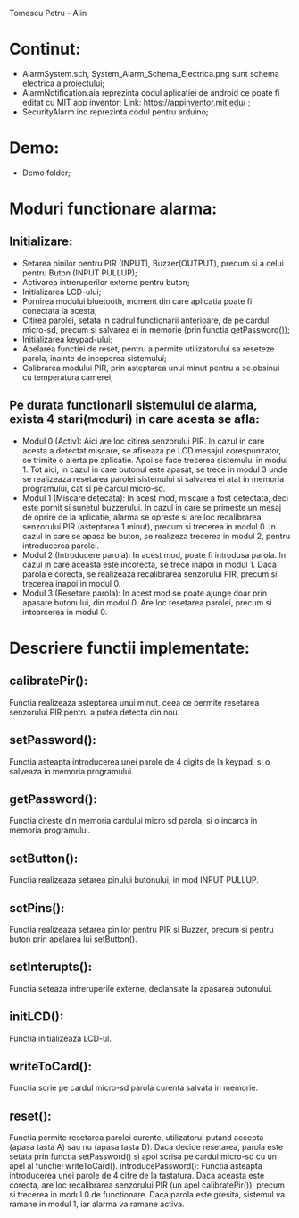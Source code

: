 Tomescu Petru - Alin

# Continut:
- AlarmSystem.sch, System_Alarm_Schema_Electrica.png sunt schema electrica a proiectului;
- AlarmNotification.aia reprezinta codul aplicatiei de android ce poate fi editat cu MIT app inventor;
Link: https://appinventor.mit.edu/ ;
- SecurityAlarm.ino reprezinta codul pentru arduino;

# Demo:
- Demo folder;

# Moduri functionare alarma:
## Initializare:
- Setarea pinilor pentru PIR (INPUT), Buzzer(OUTPUT), precum si a celui pentru Buton (INPUT PULLUP);
- Activarea intreruperilor externe pentru buton;
- Initializarea LCD-ului;
- Pornirea modului bluetooth, moment din care aplicatia poate fi conectata la acesta;
- Citirea parolei, setata in cadrul functionarii anterioare, de pe cardul micro-sd, precum si salvarea ei in memorie (prin functia getPassword());
- Initializarea keypad-ului;
- Apelarea functiei de reset, pentru a permite utilizatorului sa reseteze parola, inainte de inceperea sistemului;
- Calibrarea modului PIR, prin asteptarea unui minut pentru a se obsinui cu temperatura camerei;

## Pe durata functionarii sistemului de alarma, exista 4 stari(moduri) in care acesta se afla:
- Modul 0 (Activ): Aici are loc citirea senzorului PIR. In cazul in care acesta a detectat miscare, se afiseaza pe LCD mesajul corespunzator, se trimite o alerta pe aplicatie. Apoi se face trecerea sistemului in modul 1. Tot aici, in cazul in care butonul este apasat, se trece in modul 3 unde se realizeaza resetarea parolei sistemului si salvarea ei atat in memoria programului, cat si pe cardul micro-sd.
- Modul 1 (Miscare detecata): In acest mod, miscare a fost detectata, deci este pornit si sunetul buzzerului. In cazul in care se primeste un mesaj de oprire de la aplicatie, alarma se opreste si are loc recalibrarea senzorului PIR (asteptarea 1 minut), precum si trecerea in modul 0. In cazul in care se apasa be buton, se realizeza trecerea in modul 2, pentru introducerea parolei.
- Modul 2 (Introducere parola): In acest mod, poate fi introdusa parola. In cazul in care aceasta este incorecta, se trece inapoi in modul 1. Daca parola e corecta, se realizeaza recalibrarea senzorului PIR, precum si trecerea inapoi in modul 0.
- Modul 3 (Resetare parola): In acest mod se poate ajunge doar prin apasare butonului, din modul 0. Are loc resetarea parolei, precum si intoarcerea in modul 0.

# Descriere  functii implementate:
## calibratePir():
Functia realizeaza asteptarea unui minut, ceea ce permite resetarea senzorului PIR pentru a putea detecta din nou.
## setPassword():
Functia asteapta introducerea unei parole de 4 digits de la keypad, si o salveaza in memoria programului.
## getPassword():
Functia citeste din memoria cardului micro sd parola, si o incarca in memoria programului.
## setButton():
Functia realizeaza setarea pinului butonului, in mod INPUT PULLUP.
## setPins():
Functia realizeaza setarea pinilor pentru PIR si Buzzer, precum si pentru buton prin apelarea lui setButton().
## setInterupts():
Functia seteaza intreruperile externe, declansate la apasarea butonului.
## initLCD():
Functia initializeaza LCD-ul.
## writeToCard():
Functia scrie pe cardul micro-sd parola curenta salvata in memorie.
## reset():
Functia permite resetarea parolei curente, utilizatorul putand accepta (apasa tasta A) sau nu (apasa tasta D). Daca decide resetarea, parola este setata prin functia setPassword() si apoi scrisa pe cardul micro-sd cu un apel al functiei writeToCard().
introducePassword():
Functia asteapta introducerea unei parole de 4 cifre de la tastatura. Daca aceasta este corecta, are loc recalibrarea senzorului PIR (un apel calibratePir()), precum si trecerea in modul 0 de functionare. Daca parola este gresita, sistemul va ramane in modul 1, iar alarma va ramane activa.
